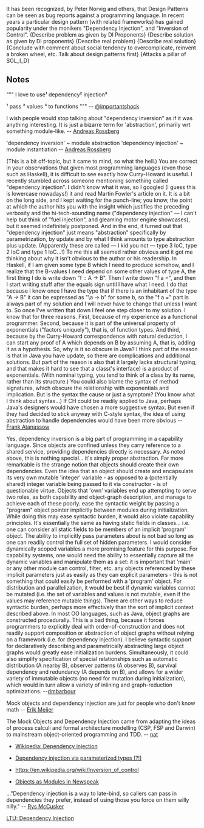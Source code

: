 It has been recognized, by Peter Norvig and others, that Design Patterns can be seen as bug reports against a programming language. In recent years a particular design pattern (with related frameworks) has gained popularity under the monikers "Dependency Injection", and "Inversion of Control".
{Describe problem as given by DI Proponents}
{Describe solution as given by DI proponents}
{Describe real problem}
{Describe real solution}
{Conclude with comment about social tendency to overcomplicate, reinvent a broken wheel, etc. Talk about design patterns first}
{Attacks a pillar of SOL_I_D}

## Notes

"""
I love to use¹ dependency² injection³

¹ pass
² values
³ to functions
"""
-- [@importantshock](https://twitter.com/importantshock/status/1085740688283746304)

I wish people would stop talking about "dependency inversion" as if it was anything interesting. It is just a bizarre term for 'abstraction', primarily wrt something module-like.
-- [Andreas Rossberg](http://lambda-the-ultimate.org/node/3544#comment-53287)


'dependency inversion' ~ module abstraction
'dependency injection' ~ module instantiation
-- [Andreas Rossberg](http://lambda-the-ultimate.org/node/3544#comment-53309)

(This is a bit off-topic, but it came to mind, so what the hell.)
You are correct in your observations that given most programming languages (even those such as Haskell), it is difficult to see exactly how Curry-Howard is useful.
I recently stumbled across someone mentioning something called "dependency injection". I didn't know what it was, so I googled (I guess this is lowercase nowadays!) it and read Martin Fowler's article on it. It is a bit on the long side, and I kept waiting for the punch-line; you know, the point at which the author hits you with the insight which justifies the preceding verbosity and the hi-tech-sounding name ("dependency injection" — I can't help but think of "fuel injection", and gleaming motor engine showcases), but it seemed indefinitely postponed. And in the end, it turned out that "dependency injection" just means "abstraction" specifically by parametrization, by update and by what I think amounts to type abstraction plus update. (Apparently these are called — I kid you not — type 3 IoC, type 2 IoC and type 1 IoC...!)
To me this all seemed rather obvious and it got me thinking about why it isn't obvious to the author or his readership.
In Haskell, if I am given some type B which I need to produce somehow, and I realize that the B-values I need depend on some other values of type A, the first thing I do is write down "f :: A -> B". Then I write down "f a =", and then I start writing stuff after the equals sign until I have what I need. I do that because I know once I have the type that if there is an inhabitant of the type "A -> B" it can be expressed as "\a -> b" for some b, so the "f a =" part is always part of my solution and I will never have to change that unless I want to. So once I've written that down I feel one step closer to my solution.
I know that for three reasons. First, because of my experience as a functional programmer. Second, because it is part of the universal property of exponentials ("factors uniquely"), that is, of function types. And third, because by the Curry-Howard correspondence with natural deduction, I can start any proof of A which depends on B by assuming A, that is, adding it as a hypothesis.
So, why is it so obscure in Java? I think part of the reason is that in Java you have update, so there are complications and additional solutions. But part of the reason is also that it largely lacks structural typing, and that makes it hard to see that a class('s interface) is a product of exponentials. (With nominal typing, you tend to think of a class by its name, rather than its structure.)
You could also blame the syntax of method signatures, which obscure the relationship with exponentials and implication. But is the syntax the cause or just a symptom? (You know what I think about syntax...) If CH could be readily applied to Java, perhaps Java's designers would have chosen a more suggestive syntax. But even if they had decided to stick anyway with C-style syntax, the idea of using abstraction to handle dependencies would have been more obvious
-- [Frank Atanassow](http://lambda-the-ultimate.org/node/1532#comment-18406)

Yes, dependency inversion is a big part of programming in a capability language. Since objects are confined unless they carry reference to a shared service, providing dependencies directly is necessary.
As noted above, this is nothing special... it's simply proper abstraction.
Far more remarkable is the strange notion that objects should create their own dependencies. Even the idea that an object should create and encapsulate its very own mutable 'integer' variable - as opposed to a (potentially shared) integer variable being passed to it via constructor - is of questionable virtue. Objects that 'own' variables end up attempting to serve two roles, as both capability and object-graph description, and manage to achieve each of these poorly.
ease the syntactic weight by passing a "program" object pointer implicitly between modules during initialization.
While doing this may ease syntactic burden, it would also violate capability principles. It's essentially the same as having static fields in classes... i.e. one can consider all static fields to be members of an implicit 'program' object.
The ability to implicitly pass parameters about is not bad so long as one can readily control the full set of hidden parameters. I would consider dynamically scoped variables a more promising feature for this purpose. For capability systems, one would need the ability to essentially capture all the dynamic variables and manipulate them as a set: it is important that 'main' or any other module can control, filter, etc. any objects referenced by these implicit parameters just as easily as they can explicit parameters - this is not something that could easily be performed with a 'program' object. For distribution and parallelization, it would be best if dynamic variables cannot be mutated (i.e. the set of variables and values is not mutable, even if the values may reference mutable things).
There are other ways to reduce syntactic burden, perhaps more effectively than the sort of implicit context described above.
In most OO languages, such as Java, object graphs are constructed procedurally. This is a bad thing, because it forces programmers to explicitly deal with order-of-construction and does not readily support composition or abstraction of object graphs without relying on a framework (i.e. for dependency injection).
I believe syntactic support for declaratively describing and parametrically abstracting large object graphs would greatly ease initialization burdens. Simultaneously, it could also simplify specification of special relationships such as automatic distribution (A nearby B), observer patterns (A observes B), survival dependency and redundancy (A depends on B), and allows for a wider variety of immutable objects (no need for mutation during initialization), which would in turn allow a variety of inlining and graph-reduction optimizations.
--[dmbarbour](http://lambda-the-ultimate.org/node/3544#comment-53288)

Mock objects and dependency injection are just for people who don't know math
-- [Erik Meijer](http://lambda-the-ultimate.org/node/3619)

The Mock Objects and Dependency Injection came from adapting the ideas of process calculi and formal architecture modelling (CSP, FSP and Darwin) to mainstream object-oriented programming and TDD.
-- [nat](http://lambda-the-ultimate.org/node/3619#comment-51225)

- [Wikipedia: Dependency injection](https://en.wikipedia.org/wiki/Dependency_injection)

- [Dependency injection via parameterized types (?!)](http://lambda-the-ultimate.org/node/4067)

- <https://en.wikipedia.org/wiki/Inversion_of_control>

- [Objects as Modules in Newspeak](http://lambda-the-ultimate.org/node/3544)

..."Dependency injection is a way to late-bind, so callers can pass in dependencies they prefer, instead of using those you force on them willy nilly."
-- [Rys McCusker](http://lambda-the-ultimate.org/node/4854#comment-77699)

[LTU: Dependency Injection](https://encrypted.google.com/search?domains=http://lambda-the-ultimate.org&q=dependency+injection+site:http://lambda-the-ultimate.org&cad=h)
